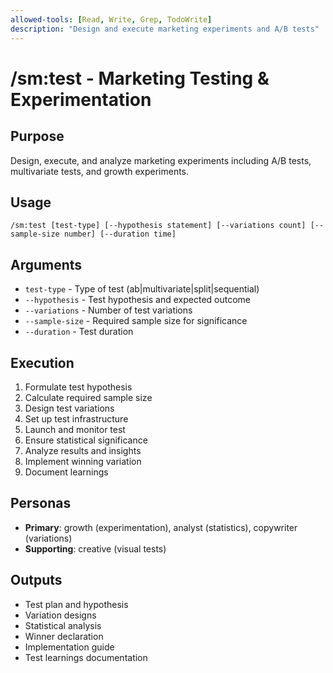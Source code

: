 ```yaml
---
allowed-tools: [Read, Write, Grep, TodoWrite]
description: "Design and execute marketing experiments and A/B tests"
---
```


# /sm:test - Marketing Testing & Experimentation

## Purpose
Design, execute, and analyze marketing experiments including A/B tests, multivariate tests, and growth experiments.

## Usage
```
/sm:test [test-type] [--hypothesis statement] [--variations count] [--sample-size number] [--duration time]
```

## Arguments
- `test-type` - Type of test (ab|multivariate|split|sequential)
- `--hypothesis` - Test hypothesis and expected outcome
- `--variations` - Number of test variations
- `--sample-size` - Required sample size for significance
- `--duration` - Test duration

## Execution
1. Formulate test hypothesis
2. Calculate required sample size
3. Design test variations
4. Set up test infrastructure
5. Launch and monitor test
6. Ensure statistical significance
7. Analyze results and insights
8. Implement winning variation
9. Document learnings

## Personas
- **Primary**: growth (experimentation), analyst (statistics), copywriter (variations)
- **Supporting**: creative (visual tests)

## Outputs
- Test plan and hypothesis
- Variation designs
- Statistical analysis
- Winner declaration
- Implementation guide
- Test learnings documentation